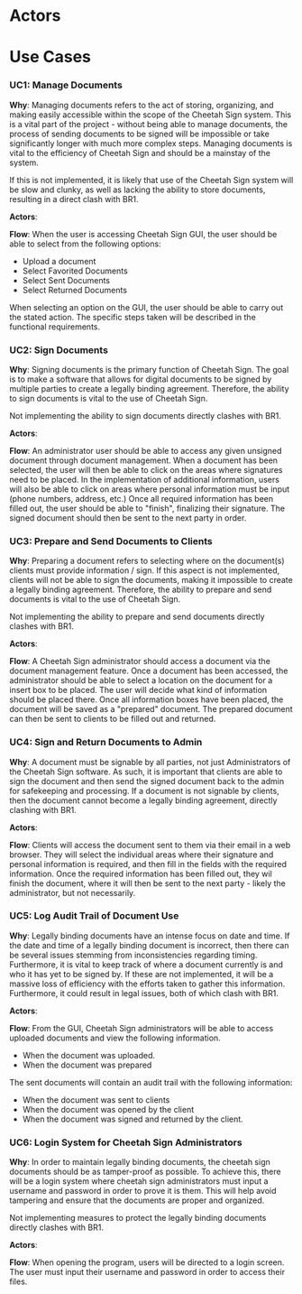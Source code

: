 # Actors



# Use Cases

### UC1: Manage Documents

**Why**: Managing documents refers to the act of storing, organizing, and making easily accessible within the scope of the Cheetah
Sign system. This is a vital part of the project - without being able to manage documents, the process of
sending documents to be signed will be impossible or take significantly longer with much more complex steps. 
Managing documents is vital to the efficiency of Cheetah Sign and should be a mainstay of the system.

If this is not implemented, it is likely that use of the Cheetah Sign system will be slow and clunky, as well as lacking
the ability to store documents, resulting in a direct clash with BR1.

**Actors**:

**Flow**: When the user is accessing Cheetah Sign GUI, the user should be able to select from the following options:
- Upload a document
- Select Favorited Documents
- Select Sent Documents
- Select Returned Documents

When selecting an option on the GUI, the user should be able to carry out the stated action. The specific steps taken
will be described in the functional requirements.

### UC2: Sign Documents


**Why**: Signing documents is the primary function of Cheetah Sign. The goal is to make a software that allows for
digital documents to be signed by multiple parties to create a legally binding agreement. Therefore, the ability to
sign documents is vital to the use of Cheetah Sign. 

Not implementing the ability to sign documents directly clashes with BR1.

**Actors**:

**Flow**: An administrator user should be able to access any given unsigned document through document management. When a
document has been selected, the user will then be able to click on the areas where signatures need to be placed. In the
implementation of additional information, users will also be able to click on areas where personal information must be input
(phone numbers, address, etc.) Once all required information has been filled out, the user should be able to "finish", 
finalizing their signature. The signed document should then be sent to the next party in order.

### UC3: Prepare and Send Documents to Clients


**Why**: Preparing a document refers to selecting where on the document(s) clients must provide information / sign.
If this aspect is not implemented, clients will not be able to sign the documents, making it impossible to create a 
legally binding agreement. Therefore, the ability to prepare and send documents is vital to the use of Cheetah Sign.

Not implementing the ability to prepare and send documents directly clashes with BR1.

**Actors**:

**Flow**: A Cheetah Sign administrator should access a document via the document management feature. Once a document has
been accessed, the administrator should be able to select a location on the document for a insert box to be placed. The
user will decide what kind of information should be placed there. Once all information boxes have been placed, the document
will be saved as a "prepared" document. The prepared document can then be sent to clients to be filled out and returned.

### UC4: Sign and Return Documents to Admin


**Why**: A document must be signable by all parties, not just Administrators of the Cheetah Sign software. As such, it is
important that clients are able to sign the document and then send the signed document back to the admin for safekeeping
and processing. If a document is not signable by clients, then the document cannot become a legally binding agreement,
directly clashing with BR1.

**Actors**:

**Flow**: Clients will access the document sent to them via their email in a web browser. They will select the individual
areas where their signature and personal information is required, and then fill in the fields with the required information.
Once the required information has been filled out, they wil finish the document, where it will then be sent to the next
party - likely the administrator, but not necessarily.

### UC5: Log Audit Trail of Document Use


**Why**: Legally binding documents have an intense focus on date and time. If the date and time of a legally binding 
document is incorrect, then there can be several issues stemming from inconsistencies regarding timing. Furthermore, it
is vital to keep track of where a document currently is and who it has yet to be signed by. If these are not implemented,
it will be a massive loss of efficiency with the efforts taken to gather this information. Furthermore, it could result
in legal issues, both of which clash with BR1.

**Actors**:

**Flow**: From the GUI, Cheetah Sign administrators will be able to access uploaded documents and view the following
information. 
- When the document was uploaded.
- When the document was prepared

The sent documents will contain an audit trail with the following information:

- When the document was sent to clients
- When the document was opened by the client
- When the document was signed and returned by the client.

### UC6: Login System for Cheetah Sign Administrators


**Why**: In order to maintain legally binding documents, the cheetah sign documents should be as tamper-proof as possible.
To achieve this, there will be a login system where cheetah sign administrators must input a username and password in
order to prove it is them. This will help avoid tampering and ensure that the documents are proper and organized.

Not implementing measures to protect the legally binding documents directly clashes with BR1.

**Actors**:

**Flow**: When opening the program, users will be directed to a login screen. The user must input their username and
password in order to access their files.